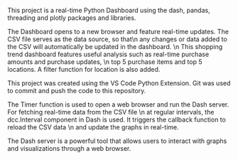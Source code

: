 This project is a real-time Python Dashboard using the dash, pandas, threading and plotly packages and libraries. 

The Dashboard opens to a new browser and feature real-time updates. The CSV file serves as the data source, so that\n
any changes or data added to the CSV will automatically be updated in the dashboard. \n
This shopping trend dashboard features useful analysis such as real-time purchase amounts and purchase updates, \n
top 5 purchase items and top 5 locations. A filter function for location is also added. 

This project was created using the VS Code Python Extension. Git was used to commit and push the code to this repository.

The Timer function is used to open a web browser and run the Dash server. For fetching real-time data from the CSV file \n
at regular intervals, the dcc.Interval component in Dash is used. It triggers the callback function to reload the CSV data \n
and update the graphs in real-time.

The Dash server is a powerful tool that allows users to interact with graphs and visualizations through a web browser.
